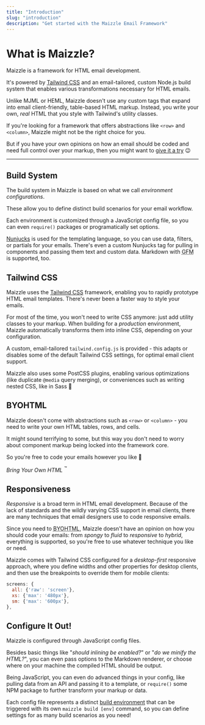 ```yaml
---
title: "Introduction"
slug: "introduction"
description: "Get started with the Maizzle Email Framework"
---
```


# What is Maizzle?

Maizzle is a framework for HTML email development.

It's powered by [Tailwind CSS](https://tailwindcss.com/) and an email-tailored, custom Node.js build system that enables various transformations necessary for HTML emails.

Unlike MJML or HEML, Maizzle doesn't use any custom tags that expand into email client-friendly, table-based HTML markup.
Instead, you write your own, _real_ HTML that you style with Tailwind's utility classes.

If you're looking for a framework that offers abstractions like `<row>` and `<column>`, Maizzle might not be the right choice for you.

But if you have your own opinions on how an email should be coded and need full control over your markup, then you might want to [give it a try](/docs/installation/) 😉

---

## Build System

The build system in Maizzle is based on what we call _environment configurations_. 

These allow you to define distinct build scenarios for your email workflow.

Each environment is customized through a JavaScript config file, so you can even `require()` packages or programatically set options.

[Nunjucks](https://mozilla.github.io/nunjucks/) is used for the templating language, so you can use data, filters, or partials for your emails. There's even a custom Nunjucks tag for pulling in components and passing them text and custom data. Markdown with <abbr title="GitHub Flavored Markdown">GFM</abbr> is supported, too.

## Tailwind CSS

Maizzle uses the [Tailwind CSS](https://tailwindcss.com/) framework, enabling you to rapidly prototype HTML email templates. There's never been a faster way to style your emails. 

For most of the time, you won't need to write CSS anymore: just add utility classes to your markup. 
When building for a _production_ environment, Maizzle automatically transforms them into inline CSS, depending on your configuration.

A custom, email-tailored `tailwind.config.js` is provided - this adapts or disables some of the default Tailwind CSS settings, for optimal email client support.

Maizzle also uses some PostCSS plugins, enabling various optimizations (like duplicate `@media` query merging), or conveniences such as writing nested CSS, like in Sass 🤙

## BYOHTML

Maizzle doesn't come with abstractions such as `<row>` or `<column>` - you need to write your own HTML tables, rows, and cells.

It might sound terrifying to some, but this way you don't need to worry about component markup being locked into the framework core. 

So you're free to code your emails however you like 💪

_Bring Your Own HTML_ <sup>&trade;</sup>

## Responsiveness

_Responsive_ is a broad term in HTML email development. Because of the lack of standards and the wildly varying CSS support in email clients, there are many techniques that email designers use to code responsive emails.

Since you need to <abbr title="Bring Your Own HTML">BYOHTML</abbr>, Maizzle doesn't have an opinion on how you should code your emails: from _spongy_ to _fluid_ to _responsive_ to _hybrid_, everything is supported, so you're free to use whatever technique you like or need.

Maizzle comes with Tailwind CSS configured for a _desktop-first_ responsive approach, where you define widths and other properties for desktop clients, and then use the breakpoints to override them for mobile clients:

```js
screens: {
  all: {'raw': 'screen'},
  xs: {'max': '480px'},
  sm: {'max': '600px'},
},
```

## Configure It Out!

Maizzle is configured through JavaScript config files.

Besides basic things like "_should inlining be enabled?_" or "_do we minify the HTML?_", you can even pass options to the Markdown renderer, or choose where on your machine the compiled HTML should be output.

Being JavaScript, you can even do advanced things in your config, like pulling data from an API and passing it to a template, or `require()` some NPM package to further transform your markup or data.

Each config file represents a distinct [build environment](/docs/environments/) that can be triggered with its own `maizzle build [env]` command, so you can define settings for as many build scenarios as you need!
